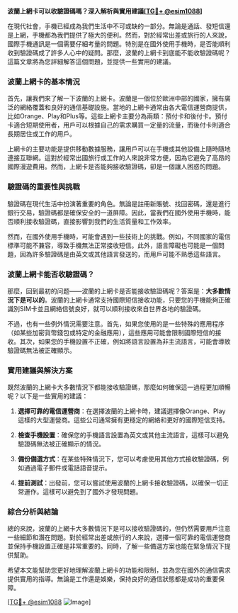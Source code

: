**波蘭上網卡可以收驗證碼嗎？深入解析與實用建議[[TG💪+ @esim1088](https://t.me/s/esim1088)]**

在現代社會，手機已經成為我們生活中不可或缺的一部分。無論是通話、發短信還是上網，手機都為我們提供了極大的便利。然而，對於經常出差或旅行的人來說，國際手機通訊是一個需要仔細考量的問題。特別是在國外使用手機時，是否能順利收到驗證碼成了許多人心中的疑問。那麼，波蘭的上網卡到底能不能收驗證碼呢？這篇文章將為您詳細解答這個問題，並提供一些實用的建議。

### 波蘭上網卡的基本情況

首先，讓我們來了解一下波蘭的上網卡。波蘭是一個位於歐洲中部的國家，擁有廣泛的網絡覆蓋和良好的通信基礎設施。當地的上網卡通常由各大電信運營商提供，比如Orange、Play和Plus等。這些上網卡主要分為兩類：預付卡和後付卡。預付卡適合短期使用者，用戶可以根據自己的需求購買一定量的流量，而後付卡則適合長期居住或工作的用戶。

上網卡的主要功能是提供移動數據服務，讓用戶可以在手機或其他設備上隨時隨地連接互聯網。這對於經常出國旅行或工作的人來說非常方便，因為它避免了高昂的國際漫遊費用。然而，上網卡是否能夠接收驗證碼，卻是一個讓人困惑的問題。

### 驗證碼的重要性與挑戰

驗證碼在現代生活中扮演著重要的角色。無論是註冊新賬號、找回密碼，還是進行銀行交易，驗證碼都是確保安全的一道屏障。因此，當我們在國外使用手機時，能否順利接收驗證碼，直接影響到我們的生活質量和工作效率。

然而，在國外使用手機時，可能會遇到一些技術上的挑戰。例如，不同國家的電信標準可能不兼容，導致手機無法正常接收短信。此外，語言障礙也可能是一個問題，因為許多驗證碼是由英文或其他語言發送的，而用戶可能不熟悉這些語言。

### 波蘭上網卡能否收驗證碼？

那麼，回到最初的问题——波蘭的上網卡是否能接收驗證碼呢？答案是：**大多數情況下是可以的**。波蘭的上網卡通常支持國際短信接收功能，只要您的手機能夠正確識別SIM卡並且網絡信號良好，就可以順利接收來自世界各地的驗證碼。

不過，也有一些例外情況需要注意。首先，如果您使用的是一些特殊的應用程序（如某些加密貨幣錢包或特定的金融應用），這些應用可能會限制國際短信的接收。其次，如果您的手機設置不正確，例如將語言設置為非主流語言，可能會導致驗證碼無法被正確顯示。

### 實用建議與解決方案

既然波蘭的上網卡大多數情況下都能接收驗證碼，那麼如何確保這一過程更加順暢呢？以下是一些實用的建議：

1. **選擇可靠的電信運營商**：在選擇波蘭的上網卡時，建議選擇像Orange、Play這樣的大型運營商。這些公司通常擁有更穩定的網絡和更好的國際短信支持。

2. **檢查手機設置**：確保您的手機語言設置為英文或其他主流語言，這樣可以避免驗證碼無法被正確顯示的情況。

3. **備份備選方式**：在某些特殊情況下，您可以考慮使用其他方式接收驗證碼，例如通過電子郵件或電話語音提示。

4. **提前測試**：出發前，您可以嘗試使用波蘭的上網卡接收驗證碼，以確保一切正常運作。這樣可以避免到了國外才發現問題。

### 綜合分析與結論

總的來說，波蘭的上網卡大多數情況下是可以接收驗證碼的，但仍然需要用戶注意一些細節和潛在問題。對於經常出差或旅行的人來說，選擇一個可靠的電信運營商並保持手機設置正確是非常重要的。同時，了解一些備選方案也能在緊急情況下提供幫助。

希望本文能幫助您更好地理解波蘭上網卡的功能和限制，並為您在國外的通信需求提供實用的指導。無論是工作還是娛樂，保持良好的通信狀態都是成功的重要保障。

[[TG💪+ @esim1088](https://t.me/s/esim1088) ![Image](https://i.postimg.cc/4NQfJmqS/Snipaste-2025-05-13-00-14-12.png)]